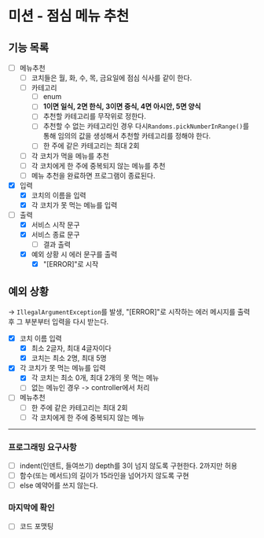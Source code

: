 # 미션 - 점심 메뉴 추천
## 기능 목록

- [ ]  메뉴추천
   - [ ]  코치들은 월, 화, 수, 목, 금요일에 점심 식사를 같이 한다.
   - [ ]  카테고리
      - [ ]  enum
      - [ ]  **1이면 일식, 2면 한식, 3이면 중식, 4면 아시안, 5면 양식**
      - [ ]  추천할 카테고리를 무작위로 정한다.
      - [ ]  추천할 수 없는 카테고리인 경우 다시`Randoms.pickNumberInRange()`를 통해 임의의 값을 생성해서 추천할 카테고리를 정해야 한다.
      - [ ]  한 주에 같은 카테고리는 최대 2회
   - [ ]  각 코치가 먹을 메뉴를 추천
   - [ ]  각 코치에게 한 주에 중복되지 않는 메뉴를 추천
   - [ ]  메뉴 추천을 완료하면 프로그램이 종료된다.
- [x]  입력
   - [x]  코치의 이름을 입력
   - [x]  각 코치가 못 먹는 메뉴를 입력
- [ ]  출력
   - [x]  서비스 시작 문구
   - [x]  서비스 종료 문구
      - [ ]  결과 출력
   - [x]  예외 상황 시 에러 문구를 출력
      - [x]  "[ERROR]"로 시작

## 예외 상황

→ `IllegalArgumentException`를 발생, "[ERROR]"로 시작하는 에러 메시지를 출력 후 그 부분부터 입력을 다시 받는다.

- [x]  코치 이름 입력
   - [x]  최소 2글자, 최대 4글자이다
   - [x]  코치는 최소 2명, 최대 5명
- [x]  각 코치가 못 먹는 메뉴를 입력
   - [x]  각 코치는 최소 0개, 최대 2개의 못 먹는 메뉴
   - [ ]  없는 메뉴인 경우 -> controller에서 처리
- [ ]  메뉴추천
   - [ ]  한 주에 같은 카테고리는 최대 2회
   - [ ]  각 코치에게 한 주에 중복되지 않는 메뉴
---

### 프로그래밍 요구사항

- [ ]  indent(인덴트, 들여쓰기) depth를 3이 넘지 않도록 구현한다. 2까지만 허용
- [ ]  함수(또는 메서드)의 길이가 15라인을 넘어가지 않도록 구현
- [ ]  else 예약어를 쓰지 않는다.

### 마지막에 확인

- [ ]  코드 포맷팅